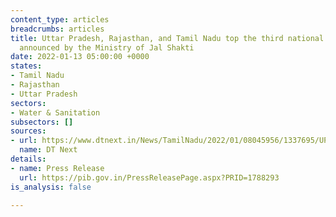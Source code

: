 ```yaml
---
content_type: articles
breadcrumbs: articles
title: Uttar Pradesh, Rajasthan, and Tamil Nadu top the third national water awards
  announced by the Ministry of Jal Shakti
date: 2022-01-13 05:00:00 +0000
states:
- Tamil Nadu
- Rajasthan
- Uttar Pradesh
sectors:
- Water & Sanitation
subsectors: []
sources:
- url: https://www.dtnext.in/News/TamilNadu/2022/01/08045956/1337695/UP-tops-Tamil-Nadu-3rd-in-water-conservation.vpf
  name: DT Next
details:
- name: Press Release
  url: https://pib.gov.in/PressReleasePage.aspx?PRID=1788293
is_analysis: false

---
```

